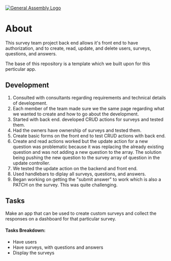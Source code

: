 [![General Assembly Logo](https://camo.githubusercontent.com/1a91b05b8f4d44b5bbfb83abac2b0996d8e26c92/687474703a2f2f692e696d6775722e636f6d2f6b6538555354712e706e67)](https://generalassemb.ly/education/web-development-immersive)

# About

This survey team project back end allows it's front end to have
authorization, and to create, read, update, and delete users, surveys,
questions, and answers.

The base of this repository is a template which we built upon for this
perticular app.

## Development

1. Consulted with consultants regarding requirements and technical details of
development.
2. Each member of the team made sure we the same page regarding what we wanted to
create and how to go about the development.
3. Started with back end. developed CRUD actions for surveys and tested them.
4. Had the owners have ownership of surveys and tested them.
5. Create basic forms on the front end to test CRUD actions with back end.
6. Create and read actions worked but the update action for a new question was
problematic because it was replacing the already existing question and was not
adding a new question to the array. The solution being pushing the new
question to the survey array of question in the update controller.
7. We tested the update action on the backend and front end.
8. Used handlebars to diplay all surveys, questions, and answers.
9. Began working on getting the "submit answer" to work which is also a PATCH on
the survey. This was quite challenging.

## Tasks

Make an app that can be used to create custom surveys and collect the responses
on a dashboard for that particular survey.

#### Tasks Breakdown:

-   Have users
-   Have surveys, with questions and answers
-   Display the surveys
